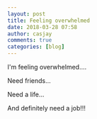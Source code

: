 ```yaml
---
layout: post
title: Feeling overwhelmed
date: 2018-03-28 07:58
author: casjay
comments: true
categories: [blog]
---
```


I'm feeling overwhelmed....  
  
Need friends...  
  
Need a life...  
  
And definitely need a job!!!  
